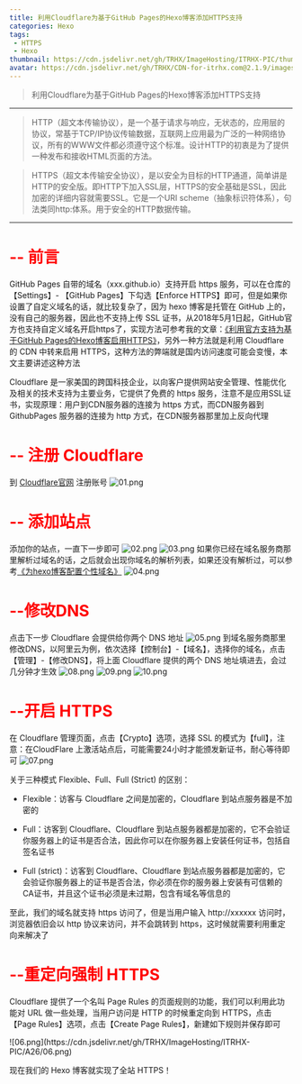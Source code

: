 ```yaml
---
title: 利用Cloudflare为基于GitHub Pages的Hexo博客添加HTTPS支持
categories: Hexo
tags:
 - HTTPS
 - Hexo
thumbnail: https://cdn.jsdelivr.net/gh/TRHX/ImageHosting/ITRHX-PIC/thumbnail/hexo.png
avatar: https://cdn.jsdelivr.net/gh/TRHX/CDN-for-itrhx.com@2.1.9/images/trhx.png
---
```

> 利用Cloudflare为基于GitHub Pages的Hexo博客添加HTTPS支持

<!--more-->

---
> HTTP（超文本传输协议），是一个基于请求与响应，无状态的，应用层的协议，常基于TCP/IP协议传输数据，互联网上应用最为广泛的一种网络协议，所有的WWW文件都必须遵守这个标准。设计HTTP的初衷是为了提供一种发布和接收HTML页面的方法。

> HTTPS（超文本传输安全协议），是以安全为目标的HTTP通道，简单讲是HTTP的安全版。即HTTP下加入SSL层，HTTPS的安全基础是SSL，因此加密的详细内容就需要SSL。它是一个URI scheme（抽象标识符体系），句法类同http:体系。用于安全的HTTP数据传输。

---

# <font color=#FF000>-- 前言</font>
GitHub Pages 自带的域名（xxx.github.io）支持开启 https 服务，可以在仓库的【Settings】- 【GitHub Pages】下勾选【Enforce HTTPS】即可，但是如果你设置了自定义域名的话，就比较复杂了，因为 hexo 博客是托管在 GitHub 上的，没有自己的服务器，因此也不支持上传 SSL 证书，从2018年5月1日起，GitHub官方也支持自定义域名开启https了，实现方法可参考我的文章：[《利用官方支持为基于GitHub Pages的Hexo博客启用HTTPS》](https://www.itrhx.com/2019/08/11/A28-hexo-add-https/)，另外一种方法就是利用 Cloudflare 的 CDN 中转来启用 HTTPS，这种方法的弊端就是国内访问速度可能会变慢，本文主要讲述这种方法

Cloudflare 是一家美国的跨国科技企业，以向客户提供网站安全管理、性能优化及相关的技术支持为主要业务，它提供了免费的 https 服务，注意不是应用SSL证书，实现原理：用户到CDN服务器的连接为 https 方式，而CDN服务器到 GithubPages 服务器的连接为 http 方式，在CDN服务器那里加上反向代理

# <font color=#FF000>-- 注册 Cloudflare</font>
到 [Cloudflare官网](https://dash.cloudflare.com/sign-up) 注册账号
<fancybox>
![01.png](https://cdn.jsdelivr.net/gh/TRHX/ImageHosting/ITRHX-PIC/A26/01.png)
</fancybox>

# <font color=#FF000>-- 添加站点</font>
添加你的站点，一直下一步即可
<fancybox>
![02.png](https://cdn.jsdelivr.net/gh/TRHX/ImageHosting/ITRHX-PIC/A26/02.png)
</fancybox>
<fancybox>
![03.png](https://cdn.jsdelivr.net/gh/TRHX/ImageHosting/ITRHX-PIC/A26/03.png)
</fancybox>
如果你已经在域名服务商那里解析过域名的话，之后就会出现你域名的解析列表，如果还没有解析过，可以参考[《为hexo博客配置个性域名》](https://blog.csdn.net/qq_36759224/article/details/82121420#font_colorFF000__Hexo_font_270)
<fancybox>
![04.png](https://cdn.jsdelivr.net/gh/TRHX/ImageHosting/ITRHX-PIC/A26/04.png)
</fancybox>

# <font color=#FF000>--修改DNS</font>
点击下一步 Cloudflare 会提供给你两个 DNS 地址
<fancybox>
![05.png](https://cdn.jsdelivr.net/gh/TRHX/ImageHosting/ITRHX-PIC/A26/05.png)
</fancybox>
到域名服务商那里修改DNS，以阿里云为例，依次选择【控制台】-【域名】，选择你的域名，点击【管理】-【修改DNS】，将上面 Cloudflare 提供的两个 DNS 地址填进去，会过几分钟才生效
<fancybox>
![08.png](https://cdn.jsdelivr.net/gh/TRHX/ImageHosting/ITRHX-PIC/A26/08.png)
</fancybox>
<fancybox>
![09.png](https://cdn.jsdelivr.net/gh/TRHX/ImageHosting/ITRHX-PIC/A26/09.png)
</fancybox>
<fancybox>
![10.png](https://cdn.jsdelivr.net/gh/TRHX/ImageHosting/ITRHX-PIC/A26/10.png)
</fancybox>

# <font color=#FF000>--开启 HTTPS</font>
在 Cloudflare 管理页面，点击【Crypto】选项，选择 SSL 的模式为【full】，注意：在CloudFlare 上激活站点后，可能需要24小时才能颁发新证书，耐心等待即可
<fancybox>
![07.png](https://cdn.jsdelivr.net/gh/TRHX/ImageHosting/ITRHX-PIC/A26/07.png)
</fancybox>

关于三种模式 Flexible、Full、Full (Strict) 的区别：

 - Flexible：访客与 Cloudflare 之间是加密的，Cloudflare 到站点服务器是不加密的

 - Full：访客到 Cloudflare、Cloudflare 到站点服务器都是加密的，它不会验证你服务器上的证书是否合法，因此你可以在你服务器上安装任何证书，包括自签名证书

 - Full (strict)：访客到 Cloudflare、Cloudflare 到站点服务器都是加密的，它会验证你服务器上的证书是否合法，你必须在你的服务器上安装有可信赖的CA证书，并且这个证书必须是未过期，包含有域名等信息的

至此，我们的域名就支持 https 访问了，但是当用户输入 http://xxxxxx 访问时，浏览器依旧会以 http 协议来访问，并不会跳转到 https，这时候就需要利用重定向来解决了

# <font color=#FF000>--重定向强制 HTTPS</font>
Cloudflare 提供了一个名叫 Page Rules 的页面规则的功能，我们可以利用此功能对 URL 做一些处理，当用户访问是 HTTP 的时候重定向到 HTTPS，点击【Page Rules】选项，点击【Create Page Rules】，新建如下规则并保存即可

<fancybox>
![06.png](https://cdn.jsdelivr.net/gh/TRHX/ImageHosting/ITRHX-PIC/A26/06.png)
</fancybox>

现在我们的 Hexo 博客就实现了全站 HTTPS！
